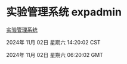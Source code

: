 # 实验管理系统 expadmin
[实验管理系统](http://219.139.197.74:56808/expadmin-782313d2-e1b1-4ea7-932e-3a55e6a1a4d0/)

2024年 11月 02日 星期六 14:20:02 CST

2024年 11月 02日 星期六 06:20:02 GMT
